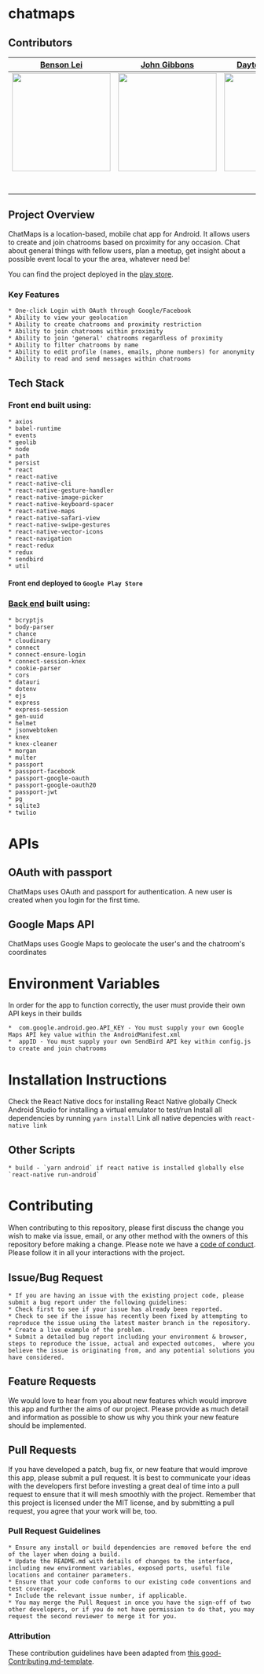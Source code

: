# chatmaps
## Contributors

|                                      [Benson Lei](https://github.com/jmtblei)                                     |                                           [John Gibbons](https://github.com/jvgiv)                                             |                                          [Dayton Steinmeyer](https://github.com/DaytonS3)                                              |                                      [Darrena Gray](https://github.com/DarrenaGray)                                         |     [Tenzing Yeshi](https://github.com/tyeshi181)    |
| :-----------------------------------------------------------------------------------------------------------------------: | :--------------------------------------------------------------------------------------------------------------------------------------: | :---------------------------------------------------------------------------------------------------------------------------------------: | :----------------------------------------------------------------------------------------------------------------------------: | :---: |
|  [<img src="https://avatars0.githubusercontent.com/u/47536941?s=460&v=4" width = "200" />](https://github.com/jmtblei)  |          [<img src="https://avatars3.githubusercontent.com/u/34693902?s=460&v=4" width = "200" />](https://github.com/jvgiv)          |              [<img src="https://avatars0.githubusercontent.com/u/45213939?s=460&v=4" width = "200" />](https://github.com/DaytonS3)               |  [<img src="https://avatars0.githubusercontent.com/u/40064931?s=460&v=4" width = "200" />](https://github.com/DarrenaGray)  |[<img src="https://avatars2.githubusercontent.com/u/37460471?s=460&v=4" width="200"/>](https://github.com/tyeshi181)
|                  [<img src="https://github.com/favicon.ico" width="15"> ](https://github.com/jmtblei)                   |                          [<img src="https://github.com/favicon.ico" width="15"> ](https://github.com/jvgiv)                           |                        [<img src="https://github.com/favicon.ico" width="15"> ](https://github.com/DaytonS3)                        |                   [<img src="https://github.com/favicon.ico" width="15"> ](https://github.com/DarrenaGray)                   |[<img src="https://github.com/favicon.ico" width="15"> ](https://github.com/tyeshi181)
| [ <img src="https://static.licdn.com/sc/h/al2o9zrvru7aqj8e1x2rzsrca" width="15"> ](https://www.linkedin.com/in/jmtblei/) | [ <img src="https://static.licdn.com/sc/h/al2o9zrvru7aqj8e1x2rzsrca" width="15"> ](https://www.linkedin.com/in/johnvgibbonsiv/) | [ <img src="https://static.licdn.com/sc/h/al2o9zrvru7aqj8e1x2rzsrca" width="15"> ](https://www.linkedin.com/in/dayton-steinmeyer-a83520174/) |  |


## Project Overview
ChatMaps is a location-based, mobile chat app for Android. It allows users to create and join chatrooms based on proximity for any occasion.  Chat about general things with fellow users, plan a meetup, get insight about a possible event local to your the area, whatever need be!

You can find the project deployed in the [play store](https://play.google.com/store/apps/details?id=com.labs13localchat&hl=en_US).
### Key Features
    * One-click Login with OAuth through Google/Facebook
    * Ability to view your geolocation
    * Ability to create chatrooms and proximity restriction
    * Ability to join chatrooms within proximity
    * Ability to join 'general' chatrooms regardless of proximity
    * Ability to filter chatrooms by name 
    * Ability to edit profile (names, emails, phone numbers) for anonymity
    * Ability to read and send messages within chatrooms
## Tech Stack
### Front end built using:
    * axios
    * babel-runtime
    * events
    * geolib
    * node
    * path
    * persist
    * react
    * react-native
    * react-native-cli
    * react-native-gesture-handler
    * react-native-image-picker
    * react-native-keyboard-spacer
    * react-native-maps
    * react-native-safari-view
    * react-native-swipe-gestures
    * react-native-vector-icons
    * react-navigation
    * react-redux
    * redux
    * sendbird
    * util
#### Front end deployed to `Google Play Store`
### [Back end](https://github.com/labs13-location-chat/backend/tree/development) built using:
    * bcryptjs
    * body-parser
    * chance
    * cloudinary
    * connect
    * connect-ensure-login
    * connect-session-knex
    * cookie-parser
    * cors
    * datauri
    * dotenv
    * ejs
    * express
    * express-session
    * gen-uuid
    * helmet
    * jsonwebtoken
    * knex
    * knex-cleaner
    * morgan
    * multer
    * passport
    * passport-facebook
    * passport-google-oauth
    * passport-google-oauth20
    * passport-jwt
    * pg
    * sqlite3
    * twilio

# APIs
## OAuth with passport
ChatMaps uses OAuth and passport for authentication. A new user is created when you login for the first time.
## Google Maps API
ChatMaps uses Google Maps to geolocate the user's and the chatroom's coordinates

# Environment Variables
In order for the app to function correctly, the user must provide their own API keys in their builds

    *  com.google.android.geo.API_KEY - You must supply your own Google Maps API key value within the AndroidManifest.xml
    *  appID - You must supply your own SendBird API key within config.js to create and join chatrooms
   
# Installation Instructions
Check the React Native docs for installing React Native globally
Check Android Studio for installing a virtual emulator to test/run
Install all dependencies by running `yarn install`
Link all native depencies with `react-native link`

## Other Scripts

    * build - `yarn android` if react native is installed globally else `react-native run-android`

# Contributing
When contributing to this repository, please first discuss the change you wish to make via issue, email, or any other method with the owners of this repository before making a change.
Please note we have a [code of conduct](./CODE_OF_CONDUCT.md). Please follow it in all your interactions with the project.
## Issue/Bug Request
    * If you are having an issue with the existing project code, please submit a bug report under the following guidelines:
    * Check first to see if your issue has already been reported.
    * Check to see if the issue has recently been fixed by attempting to reproduce the issue using the latest master branch in the repository.
    * Create a live example of the problem.
    * Submit a detailed bug report including your environment & browser, steps to reproduce the issue, actual and expected outcomes,  where you believe the issue is originating from, and any potential solutions you have considered.
## Feature Requests
We would love to hear from you about new features which would improve this app and further the aims of our project. Please provide as much detail and information as possible to show us why you think your new feature should be implemented.
## Pull Requests
If you have developed a patch, bug fix, or new feature that would improve this app, please submit a pull request. It is best to communicate your ideas with the developers first before investing a great deal of time into a pull request to ensure that it will mesh smoothly with the project.
Remember that this project is licensed under the MIT license, and by submitting a pull request, you agree that your work will be, too.
### Pull Request Guidelines
    * Ensure any install or build dependencies are removed before the end of the layer when doing a build.
    * Update the README.md with details of changes to the interface, including new environment variables, exposed ports, useful file locations and container parameters.
    * Ensure that your code conforms to our existing code conventions and test coverage.
    * Include the relevant issue number, if applicable.
    * You may merge the Pull Request in once you have the sign-off of two other developers, or if you do not have permission to do that, you may request the second reviewer to merge it for you.
### Attribution
These contribution guidelines have been adapted from [this good-Contributing.md-template](https://gist.github.com/PurpleBooth/b24679402957c63ec426).